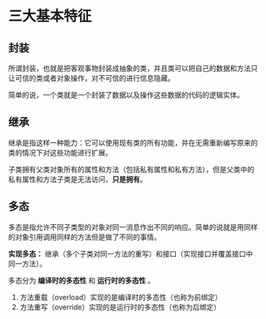 # 三大基本特征

## 封装

所谓封装，也就是把客观事物封装成抽象的类，并且类可以把自己的数据和方法只让可信的类或者对象操作，对不可信的进行信息隐藏。

简单的说，一个类就是一个封装了数据以及操作这些数据的代码的逻辑实体。

## 继承

继承是指这样一种能力：它可以使用现有类的所有功能，并在无需重新编写原来的类的情况下对这些功能进行扩展。

子类拥有父类对象所有的属性和方法（包括私有属性和私有方法），但是父类中的私有属性和方法子类是无法访问，**只是拥有**。

## 多态

多态是指允许不同子类型的对象对同一消息作出不同的响应。简单的说就是用同样的对象引用调用同样的方法但是做了不同的事情。

**实现多态：** 继承（多个子类对同一方法的重写）和接口（实现接口并覆盖接口中同一方法）。

多态分为 **编译时的多态性** 和 **运行时的多态性** 。

1. 方法重载（overload）实现的是编译时的多态性（也称为前绑定）
2. 方法重写（override）实现的是运行时的多态性（也称为后绑定）
